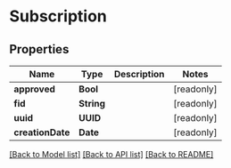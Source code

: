 # Subscription

## Properties
Name | Type | Description | Notes
------------ | ------------- | ------------- | -------------
**approved** | **Bool** |  | [readonly] 
**fid** | **String** |  | [readonly] 
**uuid** | **UUID** |  | [readonly] 
**creationDate** | **Date** |  | [readonly] 

[[Back to Model list]](../README.md#documentation-for-models) [[Back to API list]](../README.md#documentation-for-api-endpoints) [[Back to README]](../README.md)


